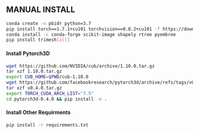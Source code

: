 ## MANUAL INSTALL

```bash
conda create -n pbidr python=3.7
pip install torch==1.7.1+cu101 torchvision==0.8.2+cu101 -f https://download.pytorch.org/whl/torch_stable.html
conda install -c conda-forge scikit-image shapely rtree pyembree
pip install trimesh[all]
```

#### Install Pytorch3D

```bash
wget https://github.com/NVIDIA/cub/archive/1.10.0.tar.gz
tar xzf 1.10.0.tar.gz
export CUB_HOME=$PWD/cub-1.10.0
wget https://github.com/facebookresearch/pytorch3d/archive/refs/tags/v0.4.0.tar.gz
tar xzf v0.4.0.tar.gz
export TORCH_CUDA_ARCH_LIST="7.5"
cd pytorch3d-0.4.0 && pip install -e .
```

#### Install Other Requirments

```bash
pip install -r requirements.txt
```

